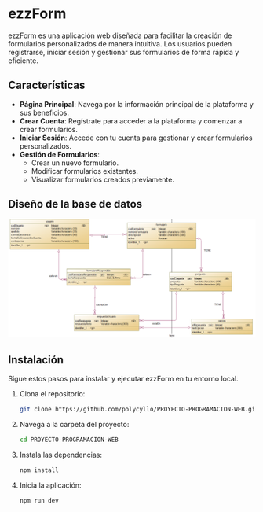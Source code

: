 # ezzForm

ezzForm es una aplicación web diseñada para facilitar la creación de formularios personalizados de manera intuitiva. Los usuarios pueden registrarse, iniciar sesión y gestionar sus formularios de forma rápida y eficiente.

## Características

- **Página Principal**: Navega por la información principal de la plataforma y sus beneficios.
- **Crear Cuenta**: Regístrate para acceder a la plataforma y comenzar a crear formularios.
- **Iniciar Sesión**: Accede con tu cuenta para gestionar y crear formularios personalizados.
- **Gestión de Formularios**: 
  - Crear un nuevo formulario.
  - Modificar formularios existentes.
  - Visualizar formularios creados previamente.

## Diseño de la base de datos
![disenioBD](./imagenes/disenioBD.png)
## Instalación

Sigue estos pasos para instalar y ejecutar ezzForm en tu entorno local.

1. Clona el repositorio:
    ```bash 
    git clone https://github.com/polycyllo/PROYECTO-PROGRAMACION-WEB.git
    ```
2. Navega a la carpeta del proyecto:
    ```bash
    cd PROYECTO-PROGRAMACION-WEB
    ```
3. Instala las dependencias:
    ```bash
    npm install
    ```
4. Inicia la aplicación:
    ```bash
    npm run dev
    ```